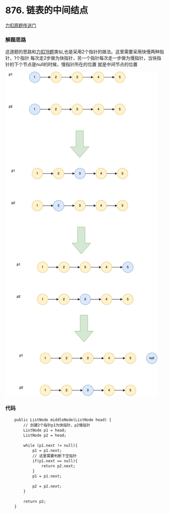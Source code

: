 # 876. 链表的中间结点
[力扣原题传送门](https://leetcode-cn.com/problems/middle-of-the-linked-list/)

### 解题思路
这道题的思路和[力扣19题](./Q_16.md)类似,也是采用2个指针的做法。这里需要采用快慢两种指针，1个指针
每次走2步做为快指针，另一个指针每次走一步做为慢指针，当快指针的下个节点是null的时候，慢指针所在的位置
就是中间节点的位置</p>

<img src="./resources/Q876思路.png">

### 代码

```
    public ListNode middleNode(ListNode head) {
        // 创建2个指针p1为快指针，p2慢指针
        ListNode p1 = head;
        ListNode p2 = head;

        while (p1.next != null){
            p1 = p1.next;
            // 这里需要判断下空指针
            if(p1.next == null){
                return p2.next;
            }
            p1 = p1.next;

            p2 = p2.next;
        }

        return p2;
    }
```
